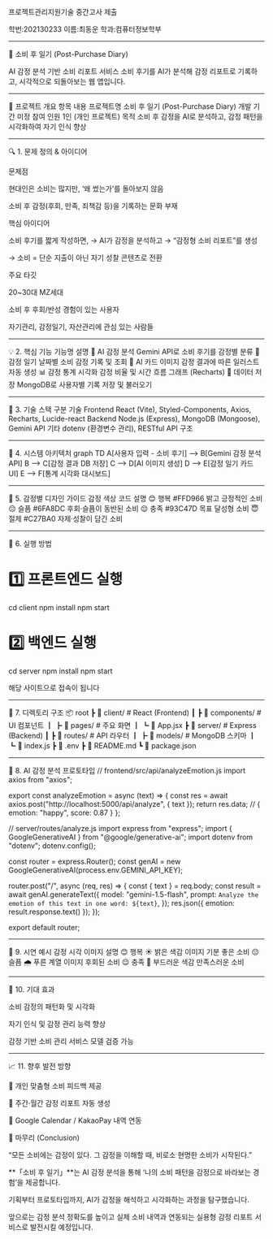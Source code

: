 프로젝트관리지원기술 중간고사 제출

학번:202130233
이름:최동운
학과:컴퓨터정보학부


---

🎯 소비 후 일기 (Post-Purchase Diary)

AI 감정 분석 기반 소비 리포트 서비스
소비 후기를 AI가 분석해 감정 리포트로 기록하고, 시각적으로 되돌아보는 웹 앱입니다.



_______________________________________________________________________________________________________________________________



📘 프로젝트 개요
항목	내용
프로젝트명	소비 후 일기 (Post-Purchase Diary)
개발 기간	미정
참여 인원	1인 (개인 프로젝트)
목적	소비 후 감정을 AI로 분석하고, 감정 패턴을 시각화하여 자기 인식 향상





_______________________________________________________________________________________________________________________________





🔍 1. 문제 정의 & 아이디어

문제점

현대인은 소비는 많지만, ‘왜 썼는가’를 돌아보지 않음

소비 후 감정(후회, 만족, 죄책감 등)을 기록하는 문화 부재

핵심 아이디어

소비 후기를 짧게 작성하면,
→ AI가 감정을 분석하고
→ “감정형 소비 리포트”를 생성

→ 소비 = 단순 지출이 아닌 자기 성찰 콘텐츠로 전환

주요 타깃

20~30대 MZ세대

소비 후 후회/반성 경험이 있는 사용자

자기관리, 감정일기, 자산관리에 관심 있는 사람들







_______________________________________________________________________________________________________________________________






💡 2. 핵심 기능
기능명	설명
🧠 AI 감정 분석	Gemini API로 소비 후기를 감정별 분류
📒 감정 일기	날짜별 소비 감정 기록 및 조회
🎨 AI 카드 이미지	감정 결과에 따른 일러스트 자동 생성
📊 감정 통계 시각화	감정 비율 및 시간 흐름 그래프 (Recharts)
💾 데이터 저장	MongoDB로 사용자별 기록 저장 및 불러오기





_______________________________________________________________________________________________________________________________






🧩 3. 기술 스택
구분	기술
Frontend	React (Vite), Styled-Components, Axios, Recharts, Lucide-react
Backend	Node.js (Express), MongoDB (Mongoose), Gemini API
기타	dotenv (환경변수 관리), RESTful API 구조








_______________________________________________________________________________________________________________________________






🧠 4. 시스템 아키텍처
graph TD
A[사용자 입력 - 소비 후기] --> B[Gemini 감정 분석 API]
B --> C[감정 결과 DB 저장]
C --> D[AI 이미지 생성]
D --> E[감정 일기 카드 UI]
E --> F[통계 시각화 대시보드]






_______________________________________________________________________________________________________________________________




🎨 5. 감정별 디자인 가이드
감정	색상 코드	설명
😊 행복	#FFD966	밝고 긍정적인 소비
😔 슬픔	#6FA8DC	후회·슬픔이 동반된 소비
😌 충족	#93C47D	목표 달성형 소비
😇 절제	#C27BA0	자제·성찰이 담긴 소비






_______________________________________________________________________________________________________________________________





🚀 6. 실행 방법
# 1️⃣ 프론트엔드 실행
cd client
npm install
npm start

# 2️⃣ 백엔드 실행
cd server
npm install
npm start


해당 사이트으로 접속이 됩니다





_______________________________________________________________________________________________________________________________






📁 7. 디렉토리 구조
📦 root
 ┣ 📂 client/         # React (Frontend)
 ┃ ┣ 📂 components/   # UI 컴포넌트
 ┃ ┣ 📂 pages/        # 주요 화면
 ┃ ┗ 📜 App.jsx
 ┣ 📂 server/         # Express (Backend)
 ┃ ┣ 📂 routes/       # API 라우터
 ┃ ┣ 📂 models/       # MongoDB 스키마
 ┃ ┗ 📜 index.js
 ┣ 📜 .env
 ┣ 📜 README.md
 ┗ 📜 package.json






_______________________________________________________________________________________________________________________________




 🧪 8. AI 감정 분석 프로토타입
// frontend/src/api/analyzeEmotion.js
import axios from "axios";

export const analyzeEmotion = async (text) => {
  const res = await axios.post("http://localhost:5000/api/analyze", { text });
  return res.data; // { emotion: "happy", score: 0.87 }
};

// server/routes/analyze.js
import express from "express";
import { GoogleGenerativeAI } from "@google/generative-ai";
import dotenv from "dotenv";
dotenv.config();

const router = express.Router();
const genAI = new GoogleGenerativeAI(process.env.GEMINI_API_KEY);

router.post("/", async (req, res) => {
  const { text } = req.body;
  const result = await genAI.generateText({
    model: "gemini-1.5-flash",
    prompt: `Analyze the emotion of this text in one word: ${text}`,
  });
  res.json({ emotion: result.response.text() });
});

export default router;






_______________________________________________________________________________________________________________________________





🌈 9. 시연 예시
감정	시각 이미지	설명
😊 행복	☀️ 밝은 색감 이미지	기분 좋은 소비
😔 슬픔	🌧️ 푸른 계열 이미지	후회된 소비
😌 충족	🌿 부드러운 색감	만족스러운 소비






_______________________________________________________________________________________________________________________________






🧾 10. 기대 효과

소비 감정의 패턴화 및 시각화

자기 인식 및 감정 관리 능력 향상

감정 기반 소비 관리 서비스 모델 검증 가능





_______________________________________________________________________________________________________________________________






📈 11. 향후 발전 방향

💬 개인 맞춤형 소비 피드백 제공

📅 주간·월간 감정 리포트 자동 생성

🔗 Google Calendar / KakaoPay 내역 연동

🌿 마무리 (Conclusion)

“모든 소비에는 감정이 있다.
그 감정을 이해할 때, 비로소 현명한 소비가 시작된다.”

**「소비 후 일기」**는 AI 감정 분석을 통해
‘나의 소비 패턴을 감정으로 바라보는 경험’을 제공합니다.

기획부터 프로토타입까지,
AI가 감정을 해석하고 시각화하는 과정을 탐구했습니다.

앞으로는 감정 분석 정확도를 높이고
실제 소비 내역과 연동되는 실용형 감정 리포트 서비스로 발전시킬 예정입니다.


















